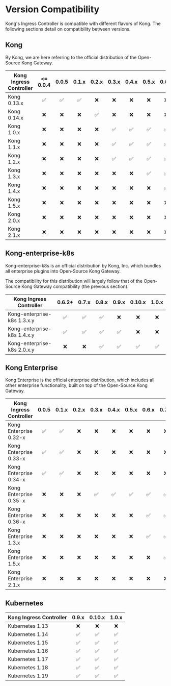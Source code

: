 # Version Compatibility

Kong's Ingress Controller is compatible with different flavors of Kong.
The following sections detail on compatibility between versions.

## Kong

By Kong, we are here referring to the official distribution of the Open-Source
Kong Gateway.

| Kong Ingress Controller  | <= 0.0.4           | 0.0.5              | 0.1.x              | 0.2.x              | 0.3.x              | 0.4.x              | 0.5.x              | 0.6.x              | 0.7.x              | 0.8.x              | 0.9.x              | 0.10.x             | 1.0.x              |
|--------------------------|:------------------:|:------------------:|:------------------:|:------------------:|:------------------:|:------------------:|:------------------:|:------------------:|:------------------:|:------------------:|:------------------:|:------------------:|:------------------:|
| Kong 0.13.x              | :white_check_mark: | :white_check_mark: | :white_check_mark: | :x:                | :x:                | :x:                | :x:                | :x:                | :x:                | :x:                | :x:                | :x:                | :x:                |
| Kong 0.14.x              | :x:                | :x:                | :x:                | :white_check_mark: | :x:                | :x:                | :x:                | :x:                | :x:                | :x:                | :x:                | :x:                | :x:                |
| Kong 1.0.x               | :x:                | :x:                | :x:                | :x:                | :white_check_mark: | :white_check_mark: | :white_check_mark: | :white_check_mark: | :white_check_mark: | :x:                | :x:                | :x:                | :x:                |
| Kong 1.1.x               | :x:                | :x:                | :x:                | :x:                | :white_check_mark: | :white_check_mark: | :white_check_mark: | :white_check_mark: | :white_check_mark: | :x:                | :x:                | :x:                | :x:                |
| Kong 1.2.x               | :x:                | :x:                | :x:                | :x:                | :white_check_mark: | :white_check_mark: | :white_check_mark: | :white_check_mark: | :white_check_mark: | :white_check_mark: | :x:                | :x:                | :x:                |
| Kong 1.3.x               | :x:                | :x:                | :x:                | :x:                | :x:                | :x:                | :white_check_mark: | :white_check_mark: | :white_check_mark: | :white_check_mark: | :x:                | :x:                | :x:                |
| Kong 1.4.x               | :x:                | :x:                | :x:                | :x:                | :x:                | :x:                | :x:                | :white_check_mark: | :white_check_mark: | :white_check_mark: | :white_check_mark: | :x:                | :x:                |
| Kong 1.5.x               | :x:                | :x:                | :x:                | :x:                | :x:                | :x:                | :x:                | :x:                | :white_check_mark: | :white_check_mark: | :white_check_mark: | :white_check_mark: | :x:                |
| Kong 2.0.x               | :x:                | :x:                | :x:                | :x:                | :x:                | :x:                | :x:                | :x:                | :white_check_mark: | :white_check_mark: | :white_check_mark: | :white_check_mark: | :white_check_mark: |
| Kong 2.1.x               | :x:                | :x:                | :x:                | :x:                | :x:                | :x:                | :x:                | :x:                | :x:                | :x:                | :white_check_mark: | :white_check_mark: | :white_check_mark: |

## Kong-enterprise-k8s

Kong-enterprise-k8s is an official distribution by Kong, Inc. which bundles
all enterprise plugins into Open-Source Kong Gateway.

The compatibility for this distribution will largely follow that of the
Open-Source Kong Gateway compatibility (the previous section).

| Kong Ingress Controller     | 0.6.2+             | 0.7.x              | 0.8.x              | 0.9.x              | 0.10.x             | 1.0.x              |
|-----------------------------|:------------------:|:------------------:|:------------------:|:------------------:|:------------------:|:------------------:|
| Kong-enterprise-k8s 1.3.x.y | :white_check_mark: | :white_check_mark: | :white_check_mark: | :x:                | :x:                | :x:                |
| Kong-enterprise-k8s 1.4.x.y | :white_check_mark: | :white_check_mark: | :white_check_mark: | :white_check_mark: | :x:                | :x:                |
| Kong-enterprise-k8s 2.0.x.y | :x:                | :x:                | :white_check_mark: | :white_check_mark: | :white_check_mark: | :white_check_mark: |

## Kong Enterprise

Kong Enterprise is the official enterprise distribution, which includes all
other enterprise functionality, built on top of the Open-Source Kong Gateway.

| Kong Ingress Controller  | 0.0.5              | 0.1.x              | 0.2.x              | 0.3.x              | 0.4.x              | 0.5.x              | 0.6.x              | 0.7.x              | 0.8.x              | 0.9.x              | 0.10.x             | 1.0.x             |
|--------------------------|:------------------:|:------------------:|:------------------:|:------------------:|:------------------:|:------------------:|:------------------:|:------------------:|:------------------:|:------------------:|:------------------:|:------------------:|
| Kong Enterprise 0.32-x   | :white_check_mark: | :white_check_mark: | :x:                | :x:                | :x:                | :x:                | :x:                | :x:                | :x:                | :x:                | :x:                | :x:                |
| Kong Enterprise 0.33-x   | :white_check_mark: | :white_check_mark: | :x:                | :x:                | :x:                | :x:                | :x:                | :x:                | :x:                | :x:                | :x:                | :x:                |
| Kong Enterprise 0.34-x   | :white_check_mark: | :white_check_mark: | :x:                | :x:                | :x:                | :x:                | :x:                | :x:                | :x:                | :x:                | :x:                | :x:                |
| Kong Enterprise 0.35-x   | :x:                | :x:                | :x:                | :white_check_mark: | :white_check_mark: | :white_check_mark: | :white_check_mark: | :white_check_mark: | :x:                | :x:                | :x:                | :x:                |
| Kong Enterprise 0.36-x   | :x:                | :x:                | :x:                | :x:                | :x:                | :x:                | :white_check_mark: | :white_check_mark: | :white_check_mark: | :x:                | :x:                | :x:                |
| Kong Enterprise 1.3.x    | :x:                | :x:                | :x:                | :x:                | :x:                | :x:                | :white_check_mark: | :white_check_mark: | :white_check_mark: | :x:                | :x:                | :x:                |
| Kong Enterprise 1.5.x    | :x:                | :x:                | :x:                | :x:                | :x:                | :x:                | :x:                | :white_check_mark: | :white_check_mark: | :white_check_mark: | :white_check_mark: | :x:                |
| Kong Enterprise 2.1.x    | :x:                | :x:                | :x:                | :x:                | :x:                | :x:                | :x:                | :x:                | :x:                | :white_check_mark: | :white_check_mark: | :white_check_mark: |

## Kubernetes

| Kong Ingress Controller  | 0.9.x              | 0.10.x             | 1.0.x              |
|--------------------------|:------------------:|:------------------:|:------------------:|
| Kubernetes 1.13          | :x:                | :x:                | :x:                |
| Kubernetes 1.14          | :white_check_mark: | :white_check_mark: | :white_check_mark: |
| Kubernetes 1.15          | :white_check_mark: | :white_check_mark: | :white_check_mark: |
| Kubernetes 1.16          | :white_check_mark: | :white_check_mark: | :white_check_mark: |
| Kubernetes 1.17          | :white_check_mark: | :white_check_mark: | :white_check_mark: |
| Kubernetes 1.18          | :white_check_mark: | :white_check_mark: | :white_check_mark: |
| Kubernetes 1.19          | :white_check_mark: | :white_check_mark: | :white_check_mark: |

